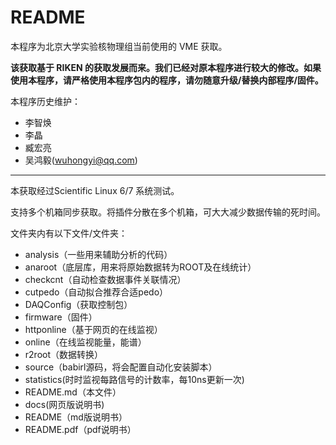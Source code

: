 <!-- README.md --- 
;; 
;; Description: 
;; Author: Hongyi Wu(吴鸿毅)
;; Email: wuhongyi@qq.com 
;; Created: 六 8月  5 12:10:59 2017 (+0800)
;; Last-Updated: 一 12月  3 22:50:25 2018 (+0800)
;;           By: Hongyi Wu(吴鸿毅)
;;     Update #: 21
;; URL: http://wuhongyi.cn -->

# README

本程序为北京大学实验核物理组当前使用的 VME 获取。

**该获取基于 RIKEN 的获取发展而来。我们已经对原本程序进行较大的修改。如果使用本程序，请严格使用本程序包内的程序，请勿随意升级/替换内部程序/固件。**

本程序历史维护：
- 李智焕
- 李晶
- 臧宏亮
- 吴鸿毅(wuhongyi@qq.com)




----

本获取经过Scientific Linux 6/7 系统测试。

支持多个机箱同步获取。将插件分散在多个机箱，可大大减少数据传输的死时间。


文件夹内有以下文件/文件夹：

- analysis（一些用来辅助分析的代码）
- anaroot（底层库，用来将原始数据转为ROOT及在线统计）
- checkcnt（自动检查数据事件关联情况）
- cutpedo（自动拟合推荐合适pedo）
- DAQConfig（获取控制包）
- firmware（固件）
- httponline（基于网页的在线监视）
- online（在线监视能量，能谱）
- r2root（数据转换）
- source（babirl源码，将会配置自动化安装脚本）
- statistics(时时监视每路信号的计数率，每10ns更新一次)
- README.md（本文件）
- docs(网页版说明书)
- README（md版说明书）
- README.pdf（pdf说明书）





<!-- README.md ends here -->
